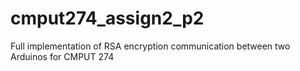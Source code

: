 # cmput274_assign2_p2
Full implementation of RSA encryption communication between two Arduinos for CMPUT 274 
